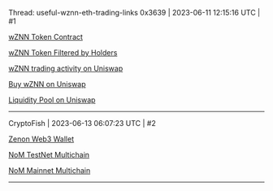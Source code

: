 Thread: useful-wznn-eth-trading-links
0x3639 | 2023-06-11 12:15:16 UTC | #1

[wZNN Token Contract](https://etherscan.io/address/0xb2e96a63479c2edd2fd62b382c89d5ca79f572d3)

[wZNN Token Filtered by Holders](https://etherscan.io/token/0xb2e96a63479c2edd2fd62b382c89d5ca79f572d3?a=0xdac866a3796f85cb84a914d98faec052e3b5596d)

[wZNN trading activity on Uniswap](https://v2.info.uniswap.org/pair/0xdac866A3796F85Cb84A914d98fAeC052E3b5596D)

[Buy wZNN on Uniswap](https://app.uniswap.org/#/swap?inputCurrency=0xb2e96a63479c2edd2fd62b382c89d5ca79f572d3&outputCurrency=ETH)

[Liquidity Pool on Uniswap](https://etherscan.io/address/0xdac866A3796F85Cb84A914d98fAeC052E3b5596D)

-------------------------

CryptoFish | 2023-06-13 06:07:23 UTC | #2

[Zenon Web3 Wallet](https://github.com/DexterLabZ/syrius-extension)

[NoM TestNet Multichain](https://bridge.testnet.zenon.community/)

[NoM Mainnet Multichain](https://bridge.mainnet.zenon.community/)

-------------------------

